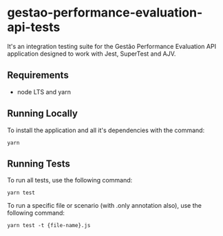 # gestao-performance-evaluation-api-tests

It's an integration testing suite for the Gestão Performance Evaluation API application designed to work with Jest, SuperTest and AJV.

## Requirements

- node LTS and yarn

## Running Locally

To install the application and all it's dependencies with the command:

```
yarn
```

## Running Tests

To run all tests, use the following command:

```
yarn test
```

To run a specific file or scenario (with .only annotation also), use the following command:

```
yarn test -t {file-name}.js
```
